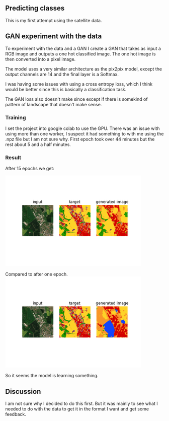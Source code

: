## Predicting classes

This is my first attempt using the satellite data.

## GAN experiment with the data

To experiment with the data and a GAN I create a GAN that takes as input a RGB image and outputs a one hot classified image. The one hot image is then converted into a pixel image.

The model uses a very similar architecture as the pix2pix model, except the output channels are 14 and the final layer is a Softmax.

I was having some issues with using a cross entropy loss, which I think would be better since this is basically a classification task.

The GAN loss also doesn't make since except if there is somekind of pattern of landscape that doesn't make sense.

### Training

I set the project into google colab to use the GPU.
There was an issue with using more than one worker, I suspect it had something to with me using the .npz file but I am not sure why.
First epoch took over 44 minutes but the rest about 5 and a half minutes.

### Result

After 15 epochs we get:

![15 epochs](images/gen_15.png "16 epochs")

Compared to after one epoch.
![15 epochs](images/gen_0.png "1 epochs")

So it seems the model is learning something.

## Discussion

I am not sure why I decided to do this first. But it was mainly to see what I needed to do with the data to get it in the format I want and get some feedback.
